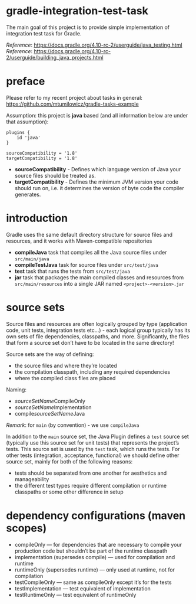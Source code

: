 # gradle-integration-test-task
The main goal of this project is to provide simple implementation of
integration test task for Gradle.

_Reference_: https://docs.gradle.org/4.10-rc-2/userguide/java_testing.html  
_Reference_: https://docs.gradle.org/4.10-rc-2/userguide/building_java_projects.html

# preface
Please refer to my recent project about tasks in general: 
https://github.com/mtumilowicz/gradle-tasks-example

Assumption: this project is **java** based 
(and all information below are under that assumption):
```
plugins {
    id 'java'
}

sourceCompatibility = '1.8'
targetCompatibility = '1.8'
```

* **sourceCompatibility** - Defines which language version of Java your source files should be treated as.
* **targetCompatibility** - Defines the minimum JVM version your code should run on, i.e. it determines the version of byte code the compiler generates.

# introduction
Gradle uses the same default directory structure for source files 
and resources, and it works with Maven-compatible repositories
* **compileJava** task that compiles all the Java source files 
under `src/main/java`
* **compileTestJava** task for source files under `src/test/java`
* **test** task that runs the tests from `src/test/java`
* **jar** task that packages the main compiled classes and 
resources from `src/main/resources` into a single JAR 
named `<project>-<version>.jar`

# source sets
Source files and resources are often logically grouped by type 
(application code, unit tests, integration tests etc...) - 
each logical group typically has its own sets of file dependencies, 
classpaths, and more. Significantly, the files that form a source 
set don’t have to be located in the same directory!

Source sets are the way of defining:
* the source files and where they’re located
* the compilation classpath, including any required dependencies
* where the compiled class files are placed

Naming:
* *sourceSetName*CompileOnly
* *sourceSetName*Implementation
* compile*sourceSetName*Java

_Remark_: for `main` (by convention) - we use `compileJava`

In addition to the `main` source set, the Java Plugin defines a 
`test` source set (typically use this source set for unit tests) 
that represents the project’s tests. This source set is used 
by the `test` task, which runs the tests. For other tests (integration, 
acceptance, functional) we should define other source set, mainly
for both of the following reasons:
* tests should be separated from one another for 
aesthetics and manageability
* the different test types require different compilation or 
runtime classpaths or some other difference in setup

# dependency configurations (maven scopes)
* compileOnly — for dependencies that are necessary to compile your production code but shouldn’t be part of the runtime classpath
* implementation (supersedes compile) — used for compilation and runtime
* runtimeOnly (supersedes runtime) — only used at runtime, not for compilation
* testCompileOnly — same as compileOnly except it’s for the tests
* testImplementation — test equivalent of implementation
* testRuntimeOnly — test equivalent of runtimeOnly
